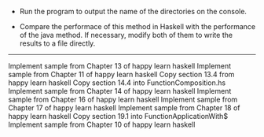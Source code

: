 * Run the program to output the name of the directories on the console.

* Compare the performace of this method in Haskell with the performance of the java method.
If necessary, modify both of them to write the results to a file directly.

----------------------------

Implement sample from Chapter 13 of happy learn haskell
Implement sample from Chapter 11 of happy learn haskell
Copy section 13.4 from happy learn haskell
Copy section 14.4 into FunctionComposition.hs
Implement sample from Chapter 14 of happy learn haskell
Implement sample from Chapter 16 of happy learn haskell
Implement sample from Chapter 17 of happy learn haskell
Implement sample from Chapter 18 of happy learn haskell
Copy section 19.1 into FunctionApplicationWith$
Implement sample from Chapter 10 of happy learn haskell

